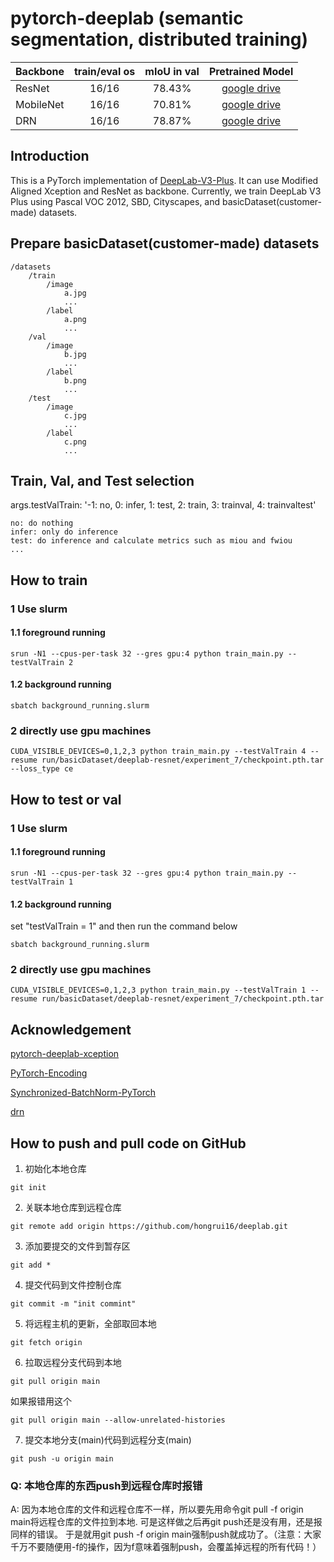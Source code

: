 # pytorch-deeplab (semantic segmentation, distributed training)


| Backbone  | train/eval os  |mIoU in val |Pretrained Model|
| :-------- | :------------: |:---------: |:--------------:|
| ResNet    | 16/16          | 78.43%     | [google drive](https://drive.google.com/open?id=1NwcwlWqA-0HqAPk3dSNNPipGMF0iS0Zu) |
| MobileNet | 16/16          | 70.81%     | [google drive](https://drive.google.com/open?id=1G9mWafUAj09P4KvGSRVzIsV_U5OqFLdt) |
| DRN       | 16/16          | 78.87%     | [google drive](https://drive.google.com/open?id=131gZN_dKEXO79NknIQazPJ-4UmRrZAfI) |

## Introduction
This is a PyTorch implementation of [DeepLab-V3-Plus](https://arxiv.org/pdf/1802.02611). It
can use Modified Aligned Xception and ResNet as backbone. Currently, we train DeepLab V3 Plus
using Pascal VOC 2012, SBD, Cityscapes, and basicDataset(customer-made) datasets.


## Prepare basicDataset(customer-made) datasets

```
/datasets
    /train
        /image
            a.jpg
            ...
        /label
            a.png
            ...
    /val
        /image
            b.jpg
            ...
        /label
            b.png
            ...
    /test
        /image
            c.jpg
            ...
        /label
            c.png
            ...
```

## Train, Val, and Test selection
args.testValTrain: '-1: no, 0: infer, 1: test, 2: train, 3: trainval, 4: trainvaltest'
```
no: do nothing
infer: only do inference
test: do inference and calculate metrics such as miou and fwiou
...
```

## How to train
### 1 Use slurm
#### 1.1 foreground running
```
srun -N1 --cpus-per-task 32 --gres gpu:4 python train_main.py --testValTrain 2
```
#### 1.2 background running
```
sbatch background_running.slurm
```
### 2 directly use gpu machines
```
CUDA_VISIBLE_DEVICES=0,1,2,3 python train_main.py --testValTrain 4 --resume run/basicDataset/deeplab-resnet/experiment_7/checkpoint.pth.tar --loss_type ce
```
## How to test or val
### 1 Use slurm
#### 1.1 foreground running
```
srun -N1 --cpus-per-task 32 --gres gpu:4 python train_main.py --testValTrain 1
```
#### 1.2 background running
set "testValTrain = 1" and then run the command below
```
sbatch background_running.slurm
```
### 2 directly use gpu machines
```
CUDA_VISIBLE_DEVICES=0,1,2,3 python train_main.py --testValTrain 1 --resume run/basicDataset/deeplab-resnet/experiment_7/checkpoint.pth.tar
```

## Acknowledgement
[pytorch-deeplab-xception](https://github.com/jfzhang95/pytorch-deeplab-xception.git)

[PyTorch-Encoding](https://github.com/zhanghang1989/PyTorch-Encoding)

[Synchronized-BatchNorm-PyTorch](https://github.com/vacancy/Synchronized-BatchNorm-PyTorch)

[drn](https://github.com/fyu/drn)


## How to push and pull code on GitHub
1. 初始化本地仓库
```
git init
```
2. 关联本地仓库到远程仓库
```
git remote add origin https://github.com/hongrui16/deeplab.git
```
3. 添加要提交的文件到暂存区
```
git add *
```
4. 提交代码到文件控制仓库
```
git commit -m "init commint"
```
5. 将远程主机的更新，全部取回本地
```
git fetch origin
```

6. 拉取远程分支代码到本地
```
git pull origin main 
```
如果报错用这个 
```
git pull origin main --allow-unrelated-histories
```

7. 提交本地分支(main)代码到远程分支(main)
```
git push -u origin main
```

### Q: 本地仓库的东西push到远程仓库时报错

A: 因为本地仓库的文件和远程仓库不一样，所以要先用命令git pull -f origin main将远程仓库的文件拉到本地. 可是这样做之后再git push还是没有用，还是报同样的错误。 于是就用git push -f origin main强制push就成功了。（注意：大家千万不要随便用-f的操作，因为f意味着强制push，会覆盖掉远程的所有代码！）
